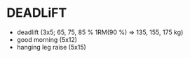 # DEADLiFT
* deadlift (3x5; 65, 75, 85 % 1RM(90 %) => 135, 155, 175 kg)
* good morning (5x12)
* hanging leg raise (5x15)
